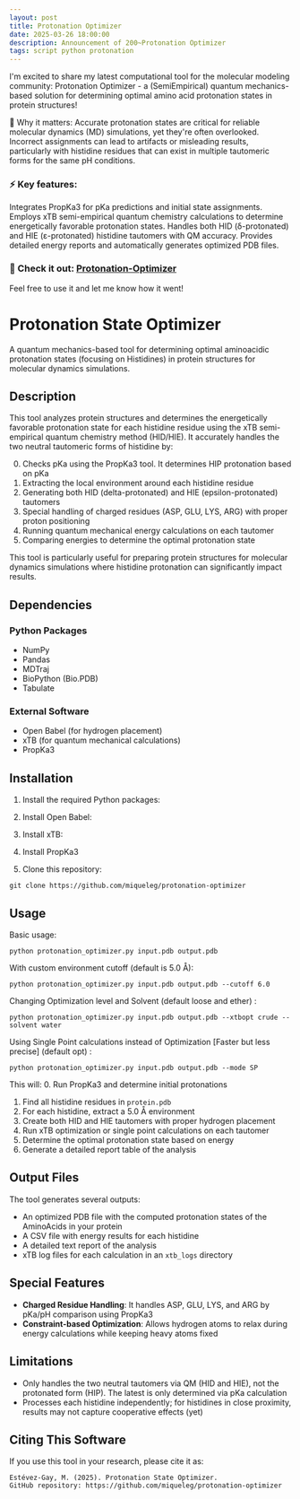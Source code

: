 ```yaml
---
layout: post
title: Protonation Optimizer
date: 2025-03-26 18:00:00
description: Announcement of 200~Protonation Optimizer
tags: script python protonation
---
```


I'm excited to share my latest computational tool for the molecular modeling community: Protonation Optimizer - a (SemiEmpirical) quantum mechanics-based solution for determining optimal amino acid protonation states in protein structures!

🔬 Why it matters: Accurate protonation states are critical for reliable molecular dynamics (MD) simulations, yet they're often overlooked. Incorrect assignments can lead to artifacts or misleading results, particularly with histidine residues that can exist in multiple tautomeric forms for the same pH conditions.

### ⚡ Key features:
Integrates PropKa3 for pKa predictions and initial state assignments.
Employs xTB semi-empirical quantum chemistry calculations to determine energetically favorable protonation states.
Handles both HID (δ-protonated) and HIE (ε-protonated) histidine tautomers with QM accuracy.
Provides detailed energy reports and automatically generates optimized PDB files.

### 🔗 Check it out: [Protonation-Optimizer](https://github.com/miqueleg/protonation-optimizer/tree/main "Protonation State Optimizer")

Feel free to use it and let me know how it went!

# Protonation State Optimizer

A quantum mechanics-based tool for determining optimal aminoacidic protonation states (focusing on Histidines) in protein structures for molecular dynamics simulations.

## Description

This tool analyzes protein structures and determines the energetically favorable protonation state for each histidine residue using the xTB semi-empirical quantum chemistry method (HID/HIE). It accurately handles the two neutral tautomeric forms of histidine by:

0. Checks pKa using the PropKa3 tool. It determines HIP protonation based on pKa
1. Extracting the local environment around each histidine residue
2. Generating both HID (delta-protonated) and HIE (epsilon-protonated) tautomers
3. Special handling of charged residues (ASP, GLU, LYS, ARG) with proper proton positioning
4. Running quantum mechanical energy calculations on each tautomer
5. Comparing energies to determine the optimal protonation state

This tool is particularly useful for preparing protein structures for molecular dynamics simulations where histidine protonation can significantly impact results.

## Dependencies

### Python Packages
- NumPy
- Pandas
- MDTraj
- BioPython (Bio.PDB)
- Tabulate

### External Software
- Open Babel (for hydrogen placement)
- xTB (for quantum mechanical calculations)
- PropKa3

## Installation

1. Install the required Python packages:

2. Install Open Babel:

3. Install xTB:

4. Install PropKa3
   
5. Clone this repository:
```
git clone https://github.com/miqueleg/protonation-optimizer
```

## Usage

Basic usage:
```
python protonation_optimizer.py input.pdb output.pdb
```
With custom environment cutoff (default is 5.0 Å):
```
python protonation_optimizer.py input.pdb output.pdb --cutoff 6.0
```
Changing Optimization level and Solvent (default loose and ether) :
```
python protonation_optimizer.py input.pdb output.pdb --xtbopt crude --solvent water
```
Using Single Point calculations instead of Optimization [Faster but less precise] (default opt) :
```
python protonation_optimizer.py input.pdb output.pdb --mode SP
```

This will:
0. Run PropKa3 and determine initial protonations
1. Find all histidine residues in `protein.pdb`
2. For each histidine, extract a 5.0 Å environment
3. Create both HID and HIE tautomers with proper hydrogen placement
4. Run xTB optimization or single point calculations on each tautomer
5. Determine the optimal protonation state based on energy
6. Generate a detailed report table of the analysis

## Output Files

The tool generates several outputs:
- An optimized PDB file with the computed protonation states of the AminoAcids in your protein
- A CSV file with energy results for each histidine
- A detailed text report of the analysis
- xTB log files for each calculation in an `xtb_logs` directory

## Special Features

- **Charged Residue Handling**: It handles ASP, GLU, LYS, and ARG by pKa/pH comparison using PropKa3
- **Constraint-based Optimization**: Allows hydrogen atoms to relax during energy calculations while keeping heavy atoms fixed

## Limitations

- Only handles the two neutral tautomers via QM (HID and HIE), not the protonated form (HIP). The latest is only determined via pKa calculation
- Processes each histidine independently; for histidines in close proximity, results may not capture cooperative effects (yet)

## Citing This Software

If you use this tool in your research, please cite it as:
```
Estévez-Gay, M. (2025). Protonation State Optimizer.
GitHub repository: https://github.com/miqueleg/protonation-optimizer
```

